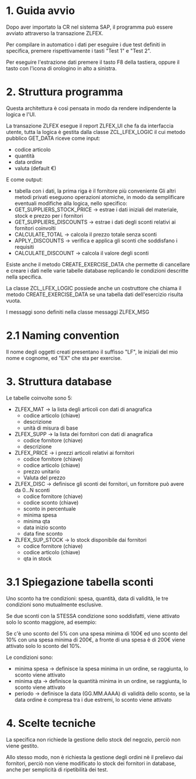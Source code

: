 # 1. Guida avvio
Dopo aver importato la CR nel sistema SAP, il programma può essere avviato attraverso la transazione ZLFEX.

Per compilare in automatico i dati per eseguire i due test definiti in specifica, premere rispettivamente i tasti "Test 1" e "Test 2".

Per eseguire l'estrazione dati premere il tasto F8 della tastiera, oppure il tasto con l'icona di orologino in alto a sinistra.

# 2. Struttura programma
Questa architettura è così pensata in modo da rendere indipendente la logica e l'UI.

La transazione ZLFEX esegue il report ZLFEX_UI che fa da interfaccia utente, tutta la logica è gestita dalla classe ZCL_LFEX_LOGIC il cui metodo pubblico GET_DATA riceve come input:
- codice articolo
- quantità
- data ordine
- valuta (default €)

E come output:
- tabella con i dati, la prima riga è il fornitore più conveniente
Gli altri metodi privati eseguono operazioni atomiche, in modo da semplificare eventuali modifiche alla logica, nello specifico:
- GET_SUPPLIERS_STOCK_PRICE -> estrae i dati iniziali del materiale, stock e prezzo per i fornitori
- GET_SUPPLIERS_DISCOUNTS -> estrae i dati degli sconti relativi ai fornitori coinvolti
- CALCULATE_TOTAL -> calcola il prezzo totale senza sconti
- APPLY_DISCOUNTS -> verifica e applica gli sconti che soddisfano i requisiti
- CALCULATE_DISCOUNT -> calcola il valore degli sconti

Esiste anche il metodo CREATE_EXERCISE_DATA che permette di cancellare e creare i dati nelle varie tabelle database replicando le condizioni descritte nella specifica.

La classe ZCL_LFEX_LOGIC possiede anche un costruttore che chiama il metodo CREATE_EXERCISE_DATA se una tabella dati dell'esercizio risulta vuota.

I messaggi sono definiti nella classe messaggi ZLFEX_MSG

# 2.1 Naming convention
Il nome degli oggetti creati presentano il suffisso "LF", le iniziali del mio nome e cognome, ed "EX" che sta per exercise.

# 3. Struttura database
Le tabelle coinvolte sono 5:
- ZLFEX_MAT -> la lista degli articoli con dati di anagrafica
	- codice articolo (chiave)
	- descrizione
	- unità di misura di base
- ZLFEX_SUPP -> la lista dei fornitori con dati di anagrafica
	- codice fornitore (chiave)
	- descrizione
- ZLFEX_PRICE -> i prezzi articoli relativi ai fornitori
	- codice fornitore (chiave)
	- codice articolo (chiave)
	- prezzo unitario
	- Valuta del prezzo
- ZLFEX_DISC -> definisce gli sconti dei fornitori, un fornitore può avere da 0...N sconti
 	- codice fornitore (chiave)
	- codice sconto (chiave)
	- sconto in percentuale
	- minima spesa
	- minima qta
	- data inizio sconto
	- data fine sconto
- ZLFEX_SUP_STOCK -> lo stock disponibile dai fornitori
	- codice fornitore (chiave)
	- codice articolo (chiave)
	- qta in stock

# 3.1 Spiegazione tabella sconti
Uno sconto ha tre condizioni: spesa, quantità, data di validità, le tre condizioni sono mutualmente esclusive.

Se due sconti con la STESSA condizione sono soddisfatti, viene attivato solo lo sconto maggiore, ad esempio:

Se c'è uno sconto del 5% con una spesa minima di 100€ ed uno sconto del 10% con una spesa minima di 200€, a fronte di una spesa è di 200€ viene attivato solo lo sconto del 10%.

Le condizioni sono:
- minima spesa -> definisce la spesa minima in un ordine, se raggiunta, lo sconto viene attivato
- minima qta -> definisce la quantità minima in un ordine, se raggiunta, lo sconto viene attivato
- periodo -> definisce la data (GG.MM.AAAA) di validità dello sconto, se la data ordine è compresa tra i due estremi, lo sconto viene attivato

# 4. Scelte tecniche
La specifica non richiede la gestione dello stock del negozio, perciò non viene gestito.

Allo stesso modo, non è richiesta la gestione degli ordini nè il prelievo dai fornitori, perciò non viene modificato lo stock dei fornitori in database, anche per semplicità di ripetibilità dei test.
